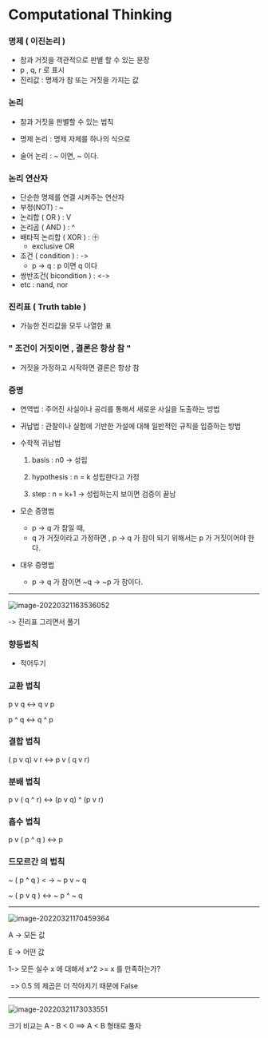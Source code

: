# Computational Thinking

### 명제 ( 이진논리 )

- 참과 거짓을 객관적으로 판별 할 수 있는 문장
- p , q, r 로 표시
- 진리값 : 명제가 참 또는 거짓을 가지는 값

### 

### 논리

- 참과 거짓을 판별할 수 있는 법칙

- 명제 논리 : 명제 자체를 하나의 식으로
- 술어 논리 : ~ 이면, ~ 이다.



### 논리 연산자

- 단순한 명제를 연결 시켜주는 연산자
- 부정(NOT) : ~ 
- 논리합 ( OR ) : V
- 논리곱 ( AND ) : ^
- 배타적 논리합 ( XOR ) : ㊉
  - exclusive OR
- 조건 ( condition ) : ->
  - p -> q : p 이면 q 이다
- 쌍반조건( bicondition ) : <->
- etc : nand, nor



### 진리표 ( Truth table )

- 가능한 진리값을 모두 나열한 표



### " 조건이 거짓이면 , 결론은 항상 참 "

- 거짓을 가정하고 시작하면 결론은 항상 참



### 증명

- 연역법 : 주어진 사실이나 공리를 통해서 새로운 사실을 도출하는 방법
- 귀납법 : 관찰이나 실험에 기반한 가설에 대해 일반적인 규칙을 입증하는 방법

- 수학적 귀납법

  1. basis : n0 -> 성립

  2. hypothesis : n = k 성립한다고 가정

  3. step : n = k+1 -> 성립하는지 보이면 검증이 끝남

- 모순 증명법

  - p -> q 가 참일 때,
  - q 가 거짓이라고 가정하면 ,  p -> q 가 참이 되기 위해서는
    p 가 거짓이어야 한다.

- 대우 증명법

  -  p -> q 가 참이면 ~q -> ~p 가 참이다.



-----------



![image-20220321163536052](C:\Users\My\AppData\Roaming\Typora\typora-user-images\image-20220321163536052.png)

-> 진리표 그리면서 풀기

### 향등법칙

- 적어두기



### 교환 법칙

p v q <-> q v p

p ^ q <-> q ^ p



### 결합 법칙

( p v q) v r <-> p v ( q v r)



### 분배 법칙

p v ( q ^ r) <-> (p v q) ^ (p v r)



###  흡수 법칙

p v ( p ^ q ) <-> p



### 드모르간 의 법칙



~ ( p ^ q ) < -> ~ p v ~ q

~ ( p v q ) <-> ~ p ^ ~ q



---

![image-20220321170459364](C:\Users\My\AppData\Roaming\Typora\typora-user-images\image-20220321170459364.png)

A -> 모든 값

E -> 어떤 값



1-> 모든 실수 x 에 대해서  x^2 >= x 를 만족하는가?

​	=> 0.5 의 제곱은 더 작아지기 때문에 False





---



![image-20220321173033551](C:\Users\My\AppData\Roaming\Typora\typora-user-images\image-20220321173033551.png)

크기 비교는  A - B < 0 ==> A < B 형태로 풀자